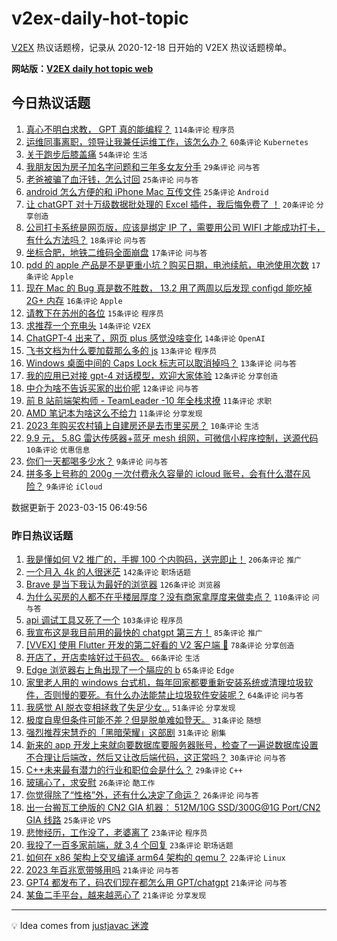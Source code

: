# v2ex-daily-hot-topic

[V2EX](https://www.v2ex.com/) 热议话题榜，记录从 2020-12-18 日开始的 V2EX 热议话题榜单。

**网站版：[V2EX daily hot topic web](https://boojack.github.io/v2ex-daily-hot-topic-web/)**

## 今日热议话题

<!-- TODAY BEGIN -->

1. [真心不明白求教， GPT 真的能编程？](https://www.v2ex.com/t/924080) `114条评论` `程序员`
1. [运维同事离职，领导让我兼任运维工作，该怎么办？](https://www.v2ex.com/t/924055) `60条评论` `Kubernetes`
1. [关于跑步后膝盖痛](https://www.v2ex.com/t/924096) `54条评论` `生活`
1. [我朋友因为房子加名字问题和三年多女友分手](https://www.v2ex.com/t/924149) `29条评论` `问与答`
1. [老爸被骗了血汗钱，怎么讨回](https://www.v2ex.com/t/924190) `25条评论` `问与答`
1. [android 怎么方便的和 iPhone Mac 互传文件](https://www.v2ex.com/t/924140) `25条评论` `Android`
1. [让 chatGPT 对十万级数据批处理的 Excel 插件，我后悔免费了 ！](https://www.v2ex.com/t/924065) `20条评论` `分享创造`
1. [公司打卡系统是网页版，应该是绑定 IP 了，需要用公司 WIFI 才能成功打卡，有什么方法吗？](https://www.v2ex.com/t/924172) `18条评论` `问与答`
1. [坐标合肥，地铁二维码全面崩盘](https://www.v2ex.com/t/924066) `17条评论` `问与答`
1. [pdd 的 apple 产品是不是更重小坑？购买日期，电池续航，电池使用次数](https://www.v2ex.com/t/924056) `17条评论` `Apple`
1. [现在 Mac 的 Bug 真是数不胜数， 13.2 用了两周以后发现 configd 能吃掉 2G+ 内存](https://www.v2ex.com/t/924146) `16条评论` `Apple`
1. [请教下在苏州的各位](https://www.v2ex.com/t/924094) `15条评论` `程序员`
1. [求推荐一个充电头](https://www.v2ex.com/t/924092) `14条评论` `V2EX`
1. [ChatGPT-4 出来了，网页 plus 感觉没啥变化](https://www.v2ex.com/t/924060) `14条评论` `OpenAI`
1. [飞书文档为什么要加载那么多的 js](https://www.v2ex.com/t/924125) `13条评论` `程序员`
1. [Windows 桌面中间的 Caps Lock 标志可以取消掉吗？](https://www.v2ex.com/t/924081) `13条评论` `问与答`
1. [我的应用已对接 gpt-4 对话模型，欢迎大家体验](https://www.v2ex.com/t/924158) `12条评论` `分享创造`
1. [中介为啥不告诉买家的出价呢](https://www.v2ex.com/t/924132) `12条评论` `问与答`
1. [前 B 站前端架构师 - TeamLeader -10 年全栈求撩](https://www.v2ex.com/t/924183) `11条评论` `求职`
1. [AMD 笔记本为啥这么不给力](https://www.v2ex.com/t/924089) `11条评论` `分享发现`
1. [2023 年购买农村镇上自建房还是去市里买房？](https://www.v2ex.com/t/924112) `10条评论` `生活`
1. [9.9 元， 5.8G 雷达传感器+蓝牙 mesh 组网，可微信小程序控制，送源代码](https://www.v2ex.com/t/924100) `10条评论` `优惠信息`
1. [你们一天都喝多少水？](https://www.v2ex.com/t/924202) `9条评论` `问与答`
1. [拼多多上号称的 200g 一次付费永久容量的 icloud 账号，会有什么潜在风险？](https://www.v2ex.com/t/924174) `9条评论` `iCloud`

数据更新于 2023-03-15 06:49:56

<!-- TODAY END -->

### 昨日热议话题

<!-- YESTERDAY BEGIN -->

1. [我是懂如何 V2 推广的，手握 100 个内购码，送完即止！](https://www.v2ex.com/t/923752) `206条评论` `推广`
1. [一个月入 4k 的人很迷茫](https://www.v2ex.com/t/923756) `142条评论` `职场话题`
1. [Brave 是当下我认为最好的浏览器](https://www.v2ex.com/t/923789) `126条评论` `浏览器`
1. [为什么买房的人都不在乎楼层厚度？没有商家拿厚度来做卖点？](https://www.v2ex.com/t/923760) `110条评论` `问与答`
1. [api 调试工具又死了一个](https://www.v2ex.com/t/923819) `103条评论` `程序员`
1. [我宣布这是我目前用的最快的 chatgpt 第三方！](https://www.v2ex.com/t/923757) `85条评论` `推广`
1. [[VVEX] 使用 Flutter 开发的第二好看的 V2 客户端 🤪](https://www.v2ex.com/t/923791) `78条评论` `分享创造`
1. [开店了，开店卖啥好过干码农。](https://www.v2ex.com/t/923759) `66条评论` `生活`
1. [Edge 浏览器右上角出现了一个膈应的 b](https://www.v2ex.com/t/923788) `65条评论` `Edge`
1. [家里老人用的 windows 台式机，每年回家都要重新安装系统或清理垃圾软件，否则慢的要死。有什么办法能禁止垃圾软件安装呢？](https://www.v2ex.com/t/923780) `64条评论` `问与答`
1. [我感觉 AI 脱衣变相拯救了失足少女...](https://www.v2ex.com/t/923988) `51条评论` `分享发现`
1. [极度自卑但条件可能不差？但是脱单难如登天。](https://www.v2ex.com/t/924027) `31条评论` `随想`
1. [强烈推荐宋慧乔的「黑暗荣耀」这部剧](https://www.v2ex.com/t/923855) `31条评论` `剧集`
1. [新来的 app 开发上来就向要数据库要服务器账号，检查了一遍说数据库设置不合理让后端改，然后又让改后端代码，这正常吗？](https://www.v2ex.com/t/923925) `30条评论` `问与答`
1. [C++未来最有潜力的行业和职位会是什么？](https://www.v2ex.com/t/923781) `29条评论` `C++`
1. [玻璃心了，求安慰](https://www.v2ex.com/t/923962) `26条评论` `酷工作`
1. [你觉得除了“性格”外，还有什么决定了命运？](https://www.v2ex.com/t/923958) `26条评论` `问与答`
1. [出一台搬瓦工绝版的 CN2 GIA 机器： 512M/10G SSD/300G@1G Port/CN2 GIA 线路](https://www.v2ex.com/t/923938) `25条评论` `VPS`
1. [悲惨经历，工作没了，老婆离了](https://www.v2ex.com/t/924034) `23条评论` `程序员`
1. [我投了一百多家前端，就 3,4 个回复](https://www.v2ex.com/t/923993) `23条评论` `职场话题`
1. [如何在 x86 架构上交叉编译 arm64 架构的 qemu？](https://www.v2ex.com/t/923983) `22条评论` `Linux`
1. [2023 年百兆宽带够用吗](https://www.v2ex.com/t/924016) `21条评论` `问与答`
1. [GPT4 都发布了，码农们现在都怎么用 GPT/chatgpt](https://www.v2ex.com/t/923764) `21条评论` `问与答`
1. [某鱼二手平台，越来越恶心了](https://www.v2ex.com/t/923753) `21条评论` `分享发现`

<!-- YESTERDAY END -->

---

💡 Idea comes from [justjavac 迷渡](https://github.com/justjavac/)
